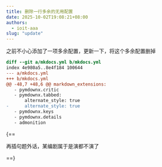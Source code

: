 ```yaml
---
title: 删除一行多余的无用配置
date: 2025-10-02T19:08:21+08:00
authors:
  - ioit-aaa
slug: "update"
---
```


之前不小心添加了一项多余配置，更新一下，将这个多余配置删掉

```diff title='git diff' hl_lines="8-9"
diff --git a/mkdocs.yml b/mkdocs.yml
index 4e980a5..8e4f184 100644
--- a/mkdocs.yml
+++ b/mkdocs.yml
@@ -48,7 +48,6 @@ markdown_extensions:
   - pymdownx.critic
   - pymdownx.tabbed:
       alternate_style: true
-      alternate_style: true
   - pymdownx.keys
   - pymdownx.details
   - admonition
```

{==

再插句题外话，某编剧属于是演都不演了

==}